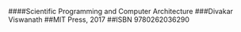 ####Scientific Programming and Computer Architecture
###Divakar Viswanath
##MIT Press, 2017
##ISBN 9780262036290 
